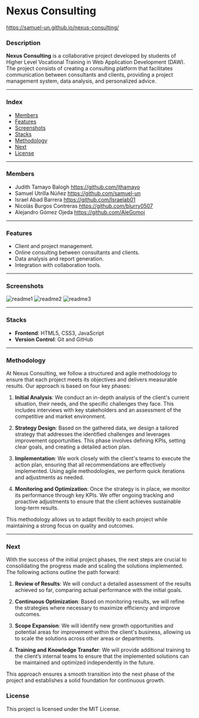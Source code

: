 # Nexus Consulting

https://samuel-un.github.io/nexus-consulting/

### Description
**Nexus Consulting** is a collaborative project developed by students of Higher Level Vocational Training in Web Application Development (DAW). The project consists of creating a consulting platform that facilitates communication between consultants and clients, providing a project management system, data analysis, and personalized advice.

---

### Index
- [Members](#members)
- [Features](#features)
- [Screenshots](#screenshots)
- [Stacks](#stacks)
- [Methodology](#methodology)
- [Next](#next)
- [License](#license)

---

### Members

- Judith Tamayo Balogh https://github.com/jthamayo
- Samuel Utrilla Núñez https://github.com/samuel-un
- Israel Abad Barrera https://github.com/Israelab01
- Nicolás Burgos Contreras https://github.com/blurry0507
- Alejandro Gómez Ojeda https://github.com/AleGomoj

---

### Features

- Client and project management.
- Online consulting between consultants and clients.
- Data analysis and report generation.
- Integration with collaboration tools.

---

### Screenshots

![readme1](https://github.com/user-attachments/assets/d57df3fb-fa06-423a-9366-01927a58b5e6)
![readme2](https://github.com/user-attachments/assets/e97f5f0d-1d5c-4355-aefb-c04439d7d480)
![readme3](https://github.com/user-attachments/assets/942c5701-3124-493c-b7c3-d4ea738eee02)


---

### Stacks

- **Frontend**: HTML5, CSS3, JavaScript
- **Version Control**: Git and GitHub

---

### Methodology

At Nexus Consulting, we follow a structured and agile methodology to ensure that each project meets its objectives and delivers measurable results. Our approach is based on four key phases:

1. **Initial Analysis**: We conduct an in-depth analysis of the client's current situation, their needs, and the specific challenges they face. This includes interviews with key stakeholders and an assessment of the competitive and market environment.

2. **Strategy Design**: Based on the gathered data, we design a tailored strategy that addresses the identified challenges and leverages improvement opportunities. This phase involves defining KPIs, setting clear goals, and creating a detailed action plan.

3. **Implementation**: We work closely with the client's teams to execute the action plan, ensuring that all recommendations are effectively implemented. Using agile methodologies, we perform quick iterations and adjustments as needed.

4. **Monitoring and Optimization**: Once the strategy is in place, we monitor its performance through key KPIs. We offer ongoing tracking and proactive adjustments to ensure that the client achieves sustainable long-term results.

This methodology allows us to adapt flexibly to each project while maintaining a strong focus on quality and outcomes.

---

### Next

With the success of the initial project phases, the next steps are crucial to consolidating the progress made and scaling the solutions implemented. The following actions outline the path forward:

1. **Review of Results**: We will conduct a detailed assessment of the results achieved so far, comparing actual performance with the initial goals.

2. **Continuous Optimization**: Based on monitoring results, we will refine the strategies where necessary to maximize efficiency and improve outcomes.

3. **Scope Expansion**: We will identify new growth opportunities and potential areas for improvement within the client's business, allowing us to scale the solutions across other areas or departments.

4. **Training and Knowledge Transfer**: We will provide additional training to the client’s internal teams to ensure that the implemented solutions can be maintained and optimized independently in the future.

This approach ensures a smooth transition into the next phase of the project and establishes a solid foundation for continuous growth.

### License

This project is licensed under the MIT License.
